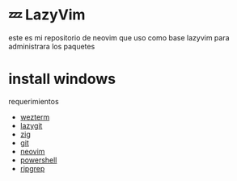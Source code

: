 # 💤 LazyVim

este es mi repositorio de neovim que uso como base lazyvim para administrara los paquetes

# install windows

requerimientos

- [wezterm](https://wezfurlong.org/wezterm/install/windows.html)
- [lazygit](https://github.com/jesseduffield/lazygit?tab=readme-ov-file#winget-windows-10-1709-or-later)
- [zig](https://github.com/LazyVim/LazyVim/discussions/1920)
- [git](https://git-scm.com/)
- [neovim](https://neovim.io/)
- [powershell](https://apps.microsoft.com/detail/9mz1snwt0n5d?hl=en-us&gl=US)
- [ripgrep](https://github.com/BurntSushi/ripgrep?tab=readme-ov-file#installation)
